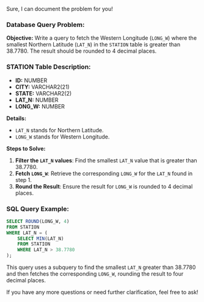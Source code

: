 Sure, I can document the problem for you!

### Database Query Problem:
**Objective:** Write a query to fetch the Western Longitude (`LONG_W`) where the smallest Northern Latitude (`LAT_N`) in the `STATION` table is greater than 38.7780. The result should be rounded to 4 decimal places.

### STATION Table Description:
- **ID:** NUMBER
- **CITY:** VARCHAR2(21)
- **STATE:** VARCHAR2(2)
- **LAT_N:** NUMBER
- **LONG_W:** NUMBER

**Details:**
- `LAT_N` stands for Northern Latitude.
- `LONG_W` stands for Western Longitude.

**Steps to Solve:**
1. **Filter the `LAT_N` values**: Find the smallest `LAT_N` value that is greater than 38.7780.
2. **Fetch `LONG_W`**: Retrieve the corresponding `LONG_W` for the `LAT_N` found in step 1.
3. **Round the Result**: Ensure the result for `LONG_W` is rounded to 4 decimal places.

### SQL Query Example:
```sql
SELECT ROUND(LONG_W, 4)
FROM STATION
WHERE LAT_N = (
    SELECT MIN(LAT_N)
    FROM STATION
    WHERE LAT_N > 38.7780
);
```

This query uses a subquery to find the smallest `LAT_N` greater than 38.7780 and then fetches the corresponding `LONG_W`, rounding the result to four decimal places.

If you have any more questions or need further clarification, feel free to ask!